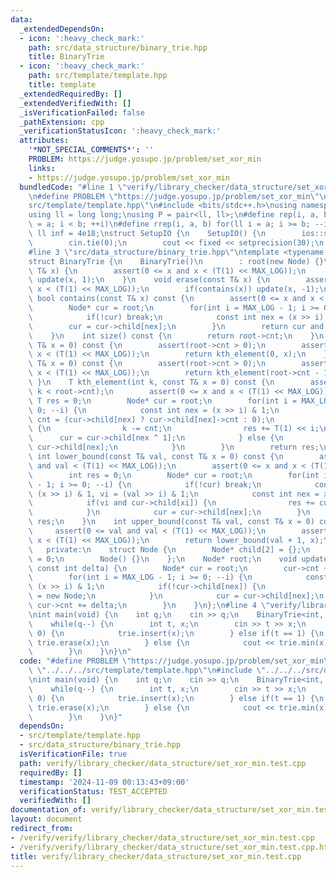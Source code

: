 ```yaml
---
data:
  _extendedDependsOn:
  - icon: ':heavy_check_mark:'
    path: src/data_structure/binary_trie.hpp
    title: BinaryTrie
  - icon: ':heavy_check_mark:'
    path: src/template/template.hpp
    title: template
  _extendedRequiredBy: []
  _extendedVerifiedWith: []
  _isVerificationFailed: false
  _pathExtension: cpp
  _verificationStatusIcon: ':heavy_check_mark:'
  attributes:
    '*NOT_SPECIAL_COMMENTS*': ''
    PROBLEM: https://judge.yosupo.jp/problem/set_xor_min
    links:
    - https://judge.yosupo.jp/problem/set_xor_min
  bundledCode: "#line 1 \"verify/library_checker/data_structure/set_xor_min.test.cpp\"\
    \n#define PROBLEM \"https://judge.yosupo.jp/problem/set_xor_min\"\n#line 2 \"\
    src/template/template.hpp\"\n#include <bits/stdc++.h>\nusing namespace std;\n\
    using ll = long long;\nusing P = pair<ll, ll>;\n#define rep(i, a, b) for(ll i\
    \ = a; i < b; ++i)\n#define rrep(i, a, b) for(ll i = a; i >= b; --i)\nconstexpr\
    \ ll inf = 4e18;\nstruct SetupIO {\n    SetupIO() {\n        ios::sync_with_stdio(0);\n\
    \        cin.tie(0);\n        cout << fixed << setprecision(30);\n    }\n} setup_io;\n\
    #line 3 \"src/data_structure/binary_trie.hpp\"\ntemplate <typename T, int MAX_LOG>\n\
    struct BinaryTrie {\n    BinaryTrie()\n        : root(new Node) {}\n    void insert(const\
    \ T& x) {\n        assert(0 <= x and x < (T(1) << MAX_LOG));\n        if(!contains(x))\
    \ update(x, 1);\n    }\n    void erase(const T& x) {\n        assert(0 <= x and\
    \ x < (T(1) << MAX_LOG));\n        if(contains(x)) update(x, -1);\n    }\n   \
    \ bool contains(const T& x) const {\n        assert(0 <= x and x < (T(1) << MAX_LOG));\n\
    \        Node* cur = root;\n        for(int i = MAX_LOG - 1; i >= 0; --i) {\n\
    \            if(!cur) break;\n            const int nex = (x >> i) & 1;\n    \
    \        cur = cur->child[nex];\n        }\n        return cur and cur->cnt;\n\
    \    }\n    int size() const {\n        return root->cnt;\n    }\n    T min(const\
    \ T& x = 0) const {\n        assert(root->cnt > 0);\n        assert(0 <= x and\
    \ x < (T(1) << MAX_LOG));\n        return kth_element(0, x);\n    }\n    T max(const\
    \ T& x = 0) const {\n        assert(root->cnt > 0);\n        assert(0 <= x and\
    \ x < (T(1) << MAX_LOG));\n        return kth_element(root->cnt - 1, x);\n   \
    \ }\n    T kth_element(int k, const T& x = 0) const {\n        assert(0 <= k and\
    \ k < root->cnt);\n        assert(0 <= x and x < (T(1) << MAX_LOG));\n       \
    \ T res = 0;\n        Node* cur = root;\n        for(int i = MAX_LOG - 1; i >=\
    \ 0; --i) {\n            const int nex = (x >> i) & 1;\n            const int\
    \ cnt = (cur->child[nex] ? cur->child[nex]->cnt : 0);\n            if(cnt <= k)\
    \ {\n                k -= cnt;\n                res += T(1) << i;\n          \
    \      cur = cur->child[nex ^ 1];\n            } else {\n                cur =\
    \ cur->child[nex];\n            }\n        }\n        return res;\n    }\n   \
    \ int lower_bound(const T& val, const T& x = 0) const {\n        assert(0 <= val\
    \ and val < (T(1) << MAX_LOG));\n        assert(0 <= x and x < (T(1) << MAX_LOG));\n\
    \        int res = 0;\n        Node* cur = root;\n        for(int i = MAX_LOG\
    \ - 1; i >= 0; --i) {\n            if(!cur) break;\n            const int xi =\
    \ (x >> i) & 1, vi = (val >> i) & 1;\n            const int nex = xi xor vi;\n\
    \            if(vi and cur->child[xi]) {\n                res += cur->child[xi]->cnt;\n\
    \            }\n            cur = cur->child[nex];\n        }\n        return\
    \ res;\n    }\n    int upper_bound(const T& val, const T& x = 0) const {\n   \
    \     assert(0 <= val and val < (T(1) << MAX_LOG));\n        assert(0 <= x and\
    \ x < (T(1) << MAX_LOG));\n        return lower_bound(val + 1, x);\n    }\n\n\
    \   private:\n    struct Node {\n        Node* child[2] = {};\n        int cnt\
    \ = 0;\n        Node() {}\n    };\n    Node* root;\n    void update(const T& x,\
    \ const int delta) {\n        Node* cur = root;\n        cur->cnt += delta;\n\
    \        for(int i = MAX_LOG - 1; i >= 0; --i) {\n            const int nex =\
    \ (x >> i) & 1;\n            if(!cur->child[nex]) {\n                cur->child[nex]\
    \ = new Node;\n            }\n            cur = cur->child[nex];\n           \
    \ cur->cnt += delta;\n        }\n    }\n};\n#line 4 \"verify/library_checker/data_structure/set_xor_min.test.cpp\"\
    \nint main(void) {\n    int q;\n    cin >> q;\n    BinaryTrie<int, 30> trie;\n\
    \    while(q--) {\n        int t, x;\n        cin >> t >> x;\n        if(t ==\
    \ 0) {\n            trie.insert(x);\n        } else if(t == 1) {\n           \
    \ trie.erase(x);\n        } else {\n            cout << trie.min(x) << '\\n';\n\
    \        }\n    }\n}\n"
  code: "#define PROBLEM \"https://judge.yosupo.jp/problem/set_xor_min\"\n#include\
    \ \"../../../src/template/template.hpp\"\n#include \"../../../src/data_structure/binary_trie.hpp\"\
    \nint main(void) {\n    int q;\n    cin >> q;\n    BinaryTrie<int, 30> trie;\n\
    \    while(q--) {\n        int t, x;\n        cin >> t >> x;\n        if(t ==\
    \ 0) {\n            trie.insert(x);\n        } else if(t == 1) {\n           \
    \ trie.erase(x);\n        } else {\n            cout << trie.min(x) << '\\n';\n\
    \        }\n    }\n}"
  dependsOn:
  - src/template/template.hpp
  - src/data_structure/binary_trie.hpp
  isVerificationFile: true
  path: verify/library_checker/data_structure/set_xor_min.test.cpp
  requiredBy: []
  timestamp: '2024-11-09 00:13:43+09:00'
  verificationStatus: TEST_ACCEPTED
  verifiedWith: []
documentation_of: verify/library_checker/data_structure/set_xor_min.test.cpp
layout: document
redirect_from:
- /verify/verify/library_checker/data_structure/set_xor_min.test.cpp
- /verify/verify/library_checker/data_structure/set_xor_min.test.cpp.html
title: verify/library_checker/data_structure/set_xor_min.test.cpp
---
```

